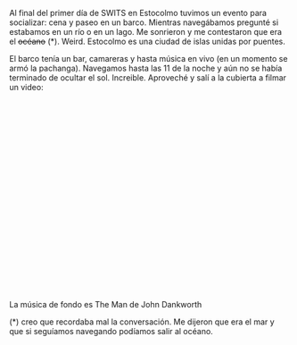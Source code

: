 <html><body><p>Al final del primer día de SWITS en Estocolmo tuvimos un evento para socializar: cena y paseo en un barco. Mientras navegábamos pregunté si estabamos en un río o en un lago. Me sonrieron y me contestaron que era el <span style="text-decoration: line-through;">océano</span> (*). Weird. Estocolmo es una ciudad de islas unidas por puentes.



El barco tenía un bar, camareras y hasta música en vivo (en un momento se armó la pachanga). Navegamos hasta las 11 de la noche y aún no se había terminado de ocultar el sol. Increible. Aproveché y salí a la cubierta a filmar un video:

</p><center>

<object classid="clsid:d27cdb6e-ae6d-11cf-96b8-444553540000" width="425" height="344" codebase="http://download.macromedia.com/pub/shockwave/cabs/flash/swflash.cab#version=6,0,40,0"><param name="allowFullScreen" value="true"><param name="allowscriptaccess" value="always"><param name="src" value="http://www.youtube.com/v/zGWIe43r7wY&amp;hl=es_ES&amp;fs=1&amp;rel=0"><param name="allowfullscreen" value="true"><embed type="application/x-shockwave-flash" width="425" height="344" src="http://www.youtube.com/v/zGWIe43r7wY&amp;hl=es_ES&amp;fs=1&amp;rel=0" allowscriptaccess="always" allowfullscreen="true"></embed></object>

</center>

La música de fondo es The Man de John Dankworth



(*) creo que recordaba mal la conversación. Me dijeron que era el mar y que si seguíamos navegando podíamos salir al océano.</body></html>